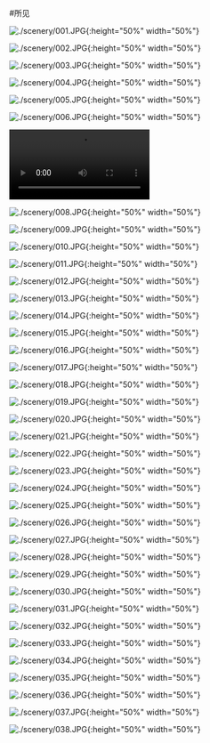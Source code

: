 #所见

![./scenery/001.JPG](./scenery/001.JPG){:height="50%" width="50%"}

![./scenery/002.JPG](./scenery/002.JPG){:height="50%" width="50%"}

![./scenery/003.JPG](./scenery/003.JPG){:height="50%" width="50%"}

![./scenery/004.JPG](./scenery/004.JPG){:height="50%" width="50%"}

![./scenery/005.JPG](./scenery/005.JPG){:height="50%" width="50%"}

![./scenery/006.JPG](./scenery/006.JPG){:height="50%" width="50%"}

<video src="./scenery/007.MOV" width="50%" controls="controls"></video>

![./scenery/008.JPG](./scenery/008.JPG){:height="50%" width="50%"}

![./scenery/009.JPG](./scenery/009.JPG){:height="50%" width="50%"}

![./scenery/010.JPG](./scenery/010.JPG){:height="50%" width="50%"}

![./scenery/011.JPG](./scenery/011.JPG){:height="50%" width="50%"}

![./scenery/012.JPG](./scenery/012.JPG){:height="50%" width="50%"}

![./scenery/013.JPG](./scenery/013.JPG){:height="50%" width="50%"}

![./scenery/014.JPG](./scenery/014.JPG){:height="50%" width="50%"}

![./scenery/015.JPG](./scenery/015.JPG){:height="50%" width="50%"}

![./scenery/016.JPG](./scenery/016.JPG){:height="50%" width="50%"}

![./scenery/017.JPG](./scenery/017.JPG){:height="50%" width="50%"}

![./scenery/018.JPG](./scenery/018.JPG){:height="50%" width="50%"}

![./scenery/019.JPG](./scenery/019.JPG){:height="50%" width="50%"}

![./scenery/020.JPG](./scenery/020.JPG){:height="50%" width="50%"}

![./scenery/021.JPG](./scenery/021.JPG){:height="50%" width="50%"}

![./scenery/022.JPG](./scenery/022.JPG){:height="50%" width="50%"}

![./scenery/023.JPG](./scenery/023.JPG){:height="50%" width="50%"}

![./scenery/024.JPG](./scenery/024.JPG){:height="50%" width="50%"}

![./scenery/025.JPG](./scenery/025.JPG){:height="50%" width="50%"}

![./scenery/026.JPG](./scenery/026.JPG){:height="50%" width="50%"}

![./scenery/027.JPG](./scenery/027.JPG){:height="50%" width="50%"}

![./scenery/028.JPG](./scenery/028.JPG){:height="50%" width="50%"}

![./scenery/029.JPG](./scenery/029.JPG){:height="50%" width="50%"}

![./scenery/030.JPG](./scenery/030.JPG){:height="50%" width="50%"}

![./scenery/031.JPG](./scenery/031.JPG){:height="50%" width="50%"}

![./scenery/032.JPG](./scenery/032.JPG){:height="50%" width="50%"}

![./scenery/033.JPG](./scenery/033.JPG){:height="50%" width="50%"}

![./scenery/034.JPG](./scenery/034.JPG){:height="50%" width="50%"}

![./scenery/035.JPG](./scenery/035.JPG){:height="50%" width="50%"}

![./scenery/036.JPG](./scenery/036.JPG){:height="50%" width="50%"}

![./scenery/037.JPG](./scenery/037.JPG){:height="50%" width="50%"}

![./scenery/038.JPG](./scenery/038.JPG){:height="50%" width="50%"}

